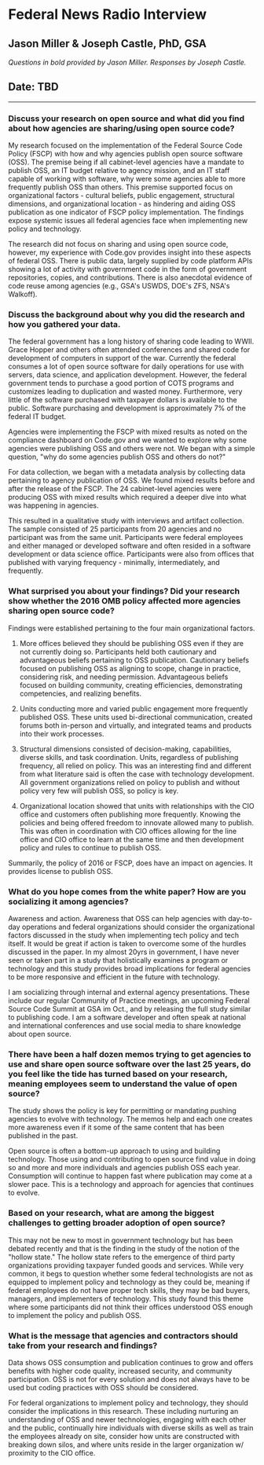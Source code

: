 # Federal News Radio Interview
## Jason Miller & Joseph Castle, PhD, GSA

*Questions in bold provided by Jason Miller. Responses by Joseph Castle.*

## Date: TBD

---

### Discuss your research on open source and what did you find about how agencies are sharing/using open source code?

My research focused on the implementation of the Federal Source Code Policy (FSCP) with how and why agencies publish open source software (OSS). The premise being if all cabinet-level agencies have a mandate to publish OSS, an IT budget relative to agency mission, and an IT staff capable of working with software, why were some agencies able to more frequently publish OSS than others. This premise supported focus on organizational factors - cultural beliefs, public engagement, structural dimensions, and organizational location - as hindering and aiding OSS publication as one indicator of FSCP policy implementation. The findings expose systemic issues all federal agencies face when implementing new policy and technology.

The research did not focus on sharing and using open source code, however, my experience with Code.gov provides insight into these aspects of federal OSS. There is public data, largely supplied by code platform APIs showing a lot of activity with government code in the form of government repositories, copies, and contributions. There is also anecdotal evidence of code reuse among agencies (e.g., GSA's USWDS, DOE's ZFS, NSA's Walkoff).

### Discuss the background about why you did the research and how you gathered your data.

The federal government has a long history of sharing code leading to WWII. Grace Hopper and others often attended conferences and shared code for development of computers in support of the war. Currently the federal consumes a lot of open source software for daily operations for use with servers, data science, and application development. However, the federal government tends to purchase a good portion of COTS programs and customizes leading to duplication and wasted money. Furthermore, very little of the software purchased with taxpayer dollars is available to the public. Software purchasing and development is approximately 7% of the federal IT budget. 

Agencies were implementing the FSCP with mixed results as noted on the compliance dashboard on Code.gov and we wanted to explore why some agencies were publishing OSS and others were not. We began with a simple question, "why do some agencies publish OSS and others do not?" 

For data collection, we began with a metadata analysis by collecting data pertaining to agency publication of OSS. We found mixed results before and after the release of the FSCP. The 24 cabinet-level agencies were producing OSS with mixed results which required a deeper dive into what was happening in agencies.

This resulted in a qualitative study with interviews and artifact collection. The sample consisted of 25 participants from 20 agencies and no participant was from the same unit. Participants were federal employees and either managed or developed software and often resided in a software development or data science office. Participants were also from offices that published with varying frequency - minimally, intermediately, and frequently.
 
### What surprised you about your findings? Did your research show whether the 2016 OMB policy affected more agencies sharing open source code?

Findings were established pertaining to the four main organizational factors.

1. More offices believed they should be publishing OSS even if they are not currently doing so. 
Participants held both cautionary and advantageous beliefs pertaining to OSS publication. Cautionary beliefs focused on publishing OSS as aligning to scope, change in practice, considering risk, and needing permission. Advantageous beliefs focused on building community, creating efficiencies, demonstrating competencies, and realizing benefits.

2. Units conducting more and varied public engagement more frequently published OSS.
These units used bi-directional communication, created forums both in-person and virtually, and integrated teams and products into their work processes.

3. Structural dimensions consisted of decision-making, capabilities, diverse skills, and task coordination. Units, regardless of publishing frequency, all relied on policy.
This was an interesting find and different from what literature said is often the case with technology development. All government organizations relied on policy to publish and without policy very few will publish OSS, so policy is key.

4. Organizational location showed that units with relationships with the CIO office and customers often publishing more frequently.
Knowing the policies and being offered freedom to innovate allowed many to publish. This was often in coordination with CIO offices allowing for the line office and CIO office to learn at the same time and then development policy and rules to continue to publish OSS.

Summarily, the policy of 2016 or FSCP, does have an impact on agencies. It provides license to publish OSS.
 
### What do you hope comes from the white paper? How are you socializing it among agencies?

Awareness and action. Awareness that OSS can help agencies with day-to-day operations and federal organizations should consider the organizational factors discussed in the study when implementing tech policy and tech itself. It would be great if action is taken to overcome some of the hurdles discussed in the paper. In my almost 20yrs in government, I have never seen or taken part in a study that holistically examines a program or technology and this study provides broad implications for federal agencies to be more responsive and efficient in the future with technology.

I am socializing through internal and external agency presentations. These include our regular Community of Practice meetings, an upcoming Federal Source Code Summit at GSA im Oct., and by releasing the full study similar to publishing code. I am a software developer and often speak at national and international conferences and use social media to share knowledge about open source.

### There have been a half dozen memos trying to get agencies to use and share open source software over the last 25 years, do you feel like the tide has turned based on your research, meaning employees seem to understand the value of open source?

The study shows the policy is key for permitting or mandating pushing agencies to evolve with technology. The memos help and each one creates more awareness even if it some of the same content that has been published in the past. 

Open source is often a bottom-up approach to using and building technology. Those using and contributing to open source find value in doing so and more and more individuals and agencies publish OSS each year. Consumption will continue to happen fast where publication may come at a slower pace. This is a technology and approach for agencies that continues to evolve.
 
### Based on your research, what are among the biggest challenges to getting broader adoption of open source?

This may not be new to most in government technology but has been debated recently and that is the finding in the study of the notion of the "hollow state." The hollow state refers to the emergence of third party organizations providing taxpayer funded goods and services. While very common, it begs to question whether some federal technologists are not as equipped to implement policy and technology as they could be, meaning if federal employees do not have proper tech skills, they may be bad buyers, managers, and implementers of technology. This study found this theme where some participants did not think their offices understood OSS enough to implement the policy and publish OSS.

### What is the message that agencies and contractors should take from your research and findings?

Data shows OSS consumption and publication continues to grow and offers benefits with higher code quality, increased security, and community participation. OSS is not for every solution and does not always have to be used but coding practices with OSS should be considered.

For federal organizations to implement policy and technology, they should consider the implications in this research. These including nurturing an understanding of OSS and newer technologies, engaging with each other and the public, continually hire individuals with diverse skills as well as train the employees already on site, consider how units are constructed with breaking down silos, and where units reside in the larger organization w/ proximity to the CIO office.